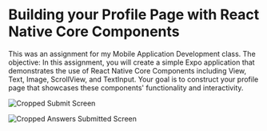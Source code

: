 # Building your Profile Page with React Native Core Components

This was an assignment for my Mobile Application Development class. The objective: In this assignment, you will create a simple Expo application that demonstrates the use of React Native Core Components including View, Text, Image, ScrollView, and TextInput. Your goal is to construct your profile page that showcases these components' functionality and interactivity.

![Cropped Submit Screen](https://github.com/nwm516/profile_page_react_native/assets/36825393/d5d7eecb-7582-459e-833d-96e7e7840be6)

![Cropped Answers Submitted Screen](https://github.com/nwm516/profile_page_react_native/assets/36825393/3d485c16-d02c-4604-ab1a-f084c85bb3fe)
